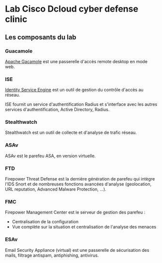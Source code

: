 # Lab Cisco Dcloud cyber defense clinic

## Les composants du lab

### Guacamole

[Apache Gacamole](https://guacamole.apache.org/) est une passerelle d'accès remote desktop en mode web.

### ISE

[Identity Service Engine](https://www.cisco.com/c/en/us/products/collateral/security/identity-services-engine/data_sheet_c78-656174.html) est un outil de gestion du contrôle d'accès au réseau. 

ISE fournit un service d'authentification Radius et s'interface avec les autres services d'authentification, Active Directory, Radius.

### Stealthwatch

Stealthwatch est un outil de collecte et d'analyse de trafic réseau.

### ASAv

ASAv est le parefeu ASA, en version virtuelle.

### FTD

Firepower Threat Defense est la dernière génération de parefeu qui intègre l'IDS Snort et de nombreuses fonctions avancées d'analyse (geolocation, URL reputation, Advanced Malware Protection, ...).

### FMC

Firepower Management Center est le serveur de gestion des parefeu :

- Centralisation de la configuration
- Vue complète sur la situation et centralisation de l'analyse des menaces

### ESAv

Email Security Appliance (virtual) est une passerelle de sécurisation des mails, filtrage antispam, antiphishing, antivirus.
